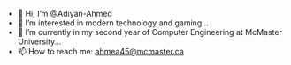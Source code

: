 - 👋 Hi, I’m @Adiyan-Ahmed
- 👀 I’m interested in modern technology and gaming...
- 🌱 I’m currently in my second year of Computer Engineering at McMaster University...
- 📫 How to reach me: ahmea45@mcmaster.ca

<!---
Adiyan-Ahmed/Adiyan-Ahmed is a ✨ special ✨ repository because its `README.md` (this file) appears on your GitHub profile.
You can click the Preview link to take a look at your changes.
--->
